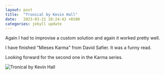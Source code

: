 ```yaml
---
layout: post
title:  "Tronical by Kevin Hall"
date:   2023-03-21 10:24:42 +0100
categories: jekyll update
---
```

Again I had to improvise a custom solution and again it worked pretty well.  

I have finished "Mieses Karma" from David Safier. It was a funny read.  

Looking forward for the second one in the Karma series.

![Tronical by Kevin Hall](https://lh3.googleusercontent.com/DvwVN1bYLmslSWyDf5gxa5u7E-gqye7mz4HS2pWA7DcvDYtsyu_qSrR3UuBdogZWoW2dwWdfy9hRj9S8X2xjWAckHfrMoSzY1IEo-1UClXCycZiejdwfIwkqoZNR-fUf3c8SMI30Lg=w2400)&nbsp;



[jekyll-docs]: https://jekyllrb.com/docs/home
[jekyll-gh]:   https://github.com/jekyll/jekyll
[jekyll-talk]: https://talk.jekyllrb.com/
